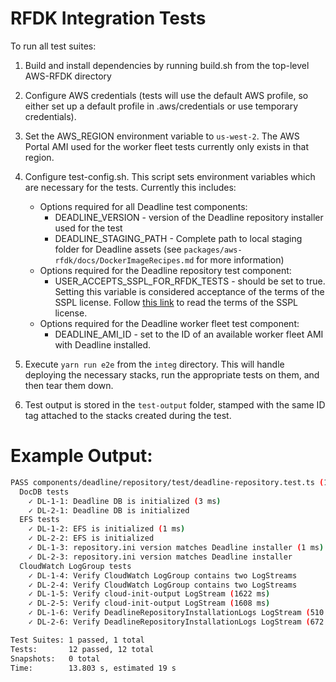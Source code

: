 # RFDK Integration Tests

To run all test suites:

1. Build and install dependencies by running build.sh from the top-level AWS-RFDK directory

1. Configure AWS credentials (tests will use the default AWS profile, so either set up a default profile in .aws/credentials or use temporary credentials).

1. Set the AWS_REGION environment variable to `us-west-2`. The AWS Portal AMI used for the worker fleet tests currently only exists in that region.

1. Configure test-config.sh. This script sets environment variables which are necessary for the tests. Currently this includes:
    * Options required for all Deadline test components:
      * DEADLINE_VERSION - version of the Deadline repository installer used for the test
      * DEADLINE_STAGING_PATH - Complete path to local staging folder for Deadline assets (see `packages/aws-rfdk/docs/DockerImageRecipes.md` for more information)
    * Options required for the Deadline repository test component:
      * USER_ACCEPTS_SSPL_FOR_RFDK_TESTS - should be set to true. Setting this variable is considered acceptance of the terms of the SSPL license. Follow [this link](https://www.mongodb.com/licensing/server-side-public-license) to read the terms of the SSPL license.
    * Options required for the Deadline worker fleet test component:
      * DEADLINE_AMI_ID - set to the ID of an available worker fleet AMI with Deadline installed.

1. Execute `yarn run e2e` from the `integ` directory. This will handle deploying the necessary stacks, run the appropriate tests on them, and then tear them down.

1. Test output is stored in the `test-output` folder, stamped with the same ID tag attached to the stacks created during the test.

# Example Output:

```bash
PASS components/deadline/repository/test/deadline-repository.test.ts (13.218 s)
  DocDB tests
    ✓ DL-1-1: Deadline DB is initialized (3 ms)
    ✓ DL-2-1: Deadline DB is initialized
  EFS tests
    ✓ DL-1-2: EFS is initialized (1 ms)
    ✓ DL-2-2: EFS is initialized
    ✓ DL-1-3: repository.ini version matches Deadline installer (1 ms)
    ✓ DL-2-3: repository.ini version matches Deadline installer
  CloudWatch LogGroup tests
    ✓ DL-1-4: Verify CloudWatch LogGroup contains two LogStreams
    ✓ DL-2-4: Verify CloudWatch LogGroup contains two LogStreams
    ✓ DL-1-5: Verify cloud-init-output LogStream (1622 ms)
    ✓ DL-2-5: Verify cloud-init-output LogStream (1608 ms)
    ✓ DL-1-6: Verify DeadlineRepositoryInstallationLogs LogStream (510 ms)
    ✓ DL-2-6: Verify DeadlineRepositoryInstallationLogs LogStream (672 ms)

Test Suites: 1 passed, 1 total
Tests:       12 passed, 12 total
Snapshots:   0 total
Time:        13.803 s, estimated 19 s
```